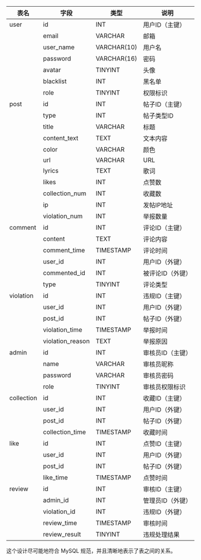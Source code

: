 | 表名       | 字段             | 类型        | 说明             |
| ---------- | ---------------- | ----------- | ---------------- |
| user       | id               | INT         | 用户ID（主键）   |
|            | email            | VARCHAR     | 邮箱             |
|            | user_name        | VARCHAR(10) | 用户名           |
|            | password         | VARCHAR(16) | 密码             |
|            | avatar           | TINYINT     | 头像             |
|            | blacklist        | INT         | 黑名单           |
|            | role             | TINYINT     | 权限标识         |
| post       | id               | INT         | 帖子ID（主键）   |
|            | type             | INT         | 帖子类型ID       |
|            | title            | VARCHAR     | 标题             |
|            | content_text     | TEXT        | 文本内容         |
|            | color            | VARCHAR     | 颜色             |
|            | url              | VARCHAR     | URL              |
|            | lyrics           | TEXT        | 歌词             |
|            | likes            | INT         | 点赞数           |
|            | collection_num   | INT         | 收藏数           |
|            | ip               | INT         | 发帖IP地址       |
|            | violation_num    | INT         | 举报数量         |
| comment    | id               | INT         | 评论ID（主键）   |
|            | content          | TEXT        | 评论内容         |
|            | comment_time     | TIMESTAMP   | 评论时间         |
|            | user_id          | INT         | 用户ID（外键）   |
|            | commented_id     | INT         | 被评论ID（外键） |
|            | type             | TINYINT     | 评论类型         |
| violation  | id               | INT         | 违规ID（主键）   |
|            | user_id          | INT         | 用户ID（外键）   |
|            | post_id          | INT         | 帖子ID（外键）   |
|            | violation_time   | TIMESTAMP   | 举报时间         |
|            | violation_reason | TEXT        | 举报原因         |
| admin      | id               | INT         | 审核员ID（主键） |
|            | name             | VARCHAR     | 审核员昵称       |
|            | password         | VARCHAR     | 审核员密码       |
|            | role             | TINYINT     | 审核员权限标识   |
| collection | id               | INT         | 收藏ID（主键）   |
|            | user_id          | INT         | 用户ID（外键）   |
|            | post_id          | INT         | 帖子ID（外键）   |
|            | collection_time  | TIMESTAMP   | 收藏时间         |
| like       | id               | INT         | 点赞ID（主键）   |
|            | user_id          | INT         | 用户ID（外键）   |
|            | post_id          | INT         | 帖子ID（外键）   |
|            | like_time        | TIMESTAMP   | 点赞时间         |
| review     | id               | INT         | 审核ID（主键）   |
|            | admin_id         | INT         | 管理员ID（外键） |
|            | violation_id     | INT         | 违规ID（外键）   |
|            | review_time      | TIMESTAMP   | 审核时间         |
|            | review_result    | TINYINT     | 违规处理结果     |

这个设计尽可能地符合 MySQL 规范，并且清晰地表示了表之间的关系。